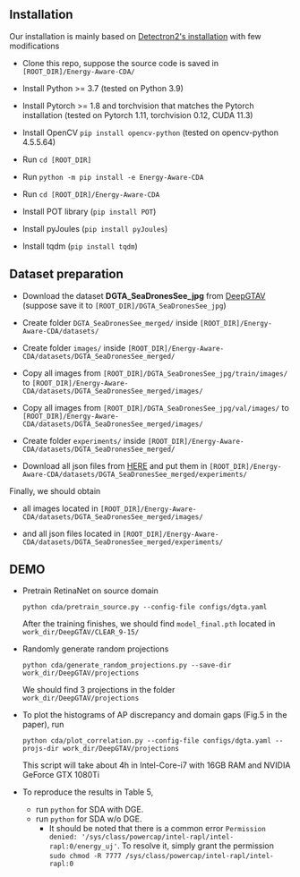 ## Installation
Our installation is mainly based on [Detectron2's installation](https://detectron2.readthedocs.io/en/latest/tutorials/install.html) with few modifications
* Clone this repo, suppose the source code is saved in `[ROOT_DIR]/Energy-Aware-CDA/`

* Install Python >= 3.7 (tested on Python 3.9)

* Install Pytorch >= 1.8 and torchvision that matches the Pytorch installation (tested on Pytorch 1.11, torchvision 0.12, CUDA 11.3)

* Install OpenCV `pip install opencv-python` (tested on opencv-python 4.5.5.64)

* Run `cd [ROOT_DIR]`

* Run `python -m pip install -e Energy-Aware-CDA`

* Run `cd [ROOT_DIR]/Energy-Aware-CDA`

* Install POT library (`pip install POT`)

* Install pyJoules (`pip install pyJoules`)

* Install tqdm (`pip install tqdm`)


## Dataset preparation
* Download the dataset **DGTA_SeaDronesSee_jpg** from [DeepGTAV](https://github.com/David0tt/DeepGTAV) (suppose save it to `[ROOT_DIR]/DGTA_SeaDronesSee_jpg`)

* Create folder `DGTA_SeaDronesSee_merged/` inside `[ROOT_DIR]/Energy-Aware-CDA/datasets/`

* Create folder `images/` inside `[ROOT_DIR]/Energy-Aware-CDA/datasets/DGTA_SeaDronesSee_merged/`

* Copy all images from `[ROOT_DIR]/DGTA_SeaDronesSee_jpg/train/images/` to `[ROOT_DIR]/Energy-Aware-CDA/datasets/DGTA_SeaDronesSee_merged/images/`

* Copy all images from `[ROOT_DIR]/DGTA_SeaDronesSee_jpg/val/images/` to `[ROOT_DIR]/Energy-Aware-CDA/datasets/DGTA_SeaDronesSee_merged/images/`

* Create folder `experiments/` inside `[ROOT_DIR]/Energy-Aware-CDA/datasets/DGTA_SeaDronesSee_merged/`

* Download all json files from [HERE](https://drive.google.com/drive/folders/1pYuIfSNG31ks6Q1_Bb292cdOa32R68PZ?usp=sharing) and put them in `[ROOT_DIR]/Energy-Aware-CDA/datasets/DGTA_SeaDronesSee_merged/experiments/`

Finally, we should obtain
* all images located in `[ROOT_DIR]/Energy-Aware-CDA/datasets/DGTA_SeaDronesSee_merged/images/` 

* and all json files located in `[ROOT_DIR]/Energy-Aware-CDA/datasets/DGTA_SeaDronesSee_merged/experiments/`

## DEMO
* Pretrain RetinaNet on source domain 

    `python cda/pretrain_source.py --config-file configs/dgta.yaml`

    After the training finishes, we should find `model_final.pth` located in `work_dir/DeepGTAV/CLEAR_9-15/`

* Randomly generate random projections 

    `python cda/generate_random_projections.py --save-dir work_dir/DeepGTAV/projections`

    We should find 3 projections in the folder `work_dir/DeepGTAV/projections`

* To plot the histograms of AP discrepancy and domain gaps (Fig.5 in the paper), run 

    `python cda/plot_correlation.py --config-file configs/dgta.yaml --projs-dir work_dir/DeepGTAV/projections`

    This script will take about 4h in Intel-Core-i7 with 16GB RAM and NVIDIA GeForce GTX 1080Ti

* To reproduce the results in Table 5, 
    - run `python` for SDA with DGE. 
    - run `python` for SDA w/o DGE. 
        - It should be noted that there is a common error `Permission denied: '/sys/class/powercap/intel-rapl/intel-rapl:0/energy_uj'`. To resolve it, simply grant the permission 
        `sudo chmod -R 7777 /sys/class/powercap/intel-rapl/intel-rapl:0`